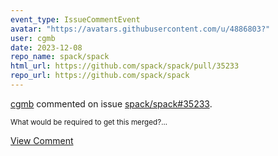 ```yaml
---
event_type: IssueCommentEvent
avatar: "https://avatars.githubusercontent.com/u/4886803?"
user: cgmb
date: 2023-12-08
repo_name: spack/spack
html_url: https://github.com/spack/spack/pull/35233
repo_url: https://github.com/spack/spack
---
```


<a href='https://github.com/cgmb' target='_blank'>cgmb</a> commented on issue <a href='https://github.com/spack/spack/pull/35233' target='_blank'>spack/spack#35233</a>.

<small>What would be required to get this merged?...</small>

<a href='https://github.com/spack/spack/pull/35233' target='_blank'>View Comment</a>